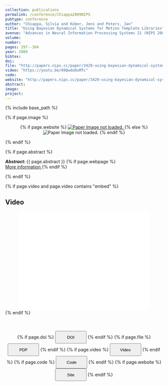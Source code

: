 ```yaml
---
collection: publications
permalink: /conference/Chiappa2009NIPS
pubtype: conference
author: "Chiappa, Silvia and Kober, Jens and Peters, Jan"
title: "Using Bayesian Dynamical Systems for Motion Template Libraries"
avenue: "Advances in Neural Information Processing Systems 21 (NIPS 2008)"
volume: 
number: 
pages: 297--304
year: 2009
bibtex: 
doi: 
file: "http://papers.nips.cc/paper/3429-using-bayesian-dynamical-systems-for-motion-template-libraries.pdf"
video: "https://youtu.be/09QwdoDuMTc"
code: 
website: "http://papers.nips.cc/paper/3429-using-bayesian-dynamical-systems-for-motion-template-libraries"
abstract: 
image: 
project: 
---
```

{% include base_path %}

{% if page.image %}
<p align="center">
{% if page.website %}
<a href="{{ page.website }}"> <img src="{{  page.image }}" alt="Paper Image not loaded." style="max-height:400px;max-width:400px"/> </a>
{% else %}
<img src="{{  page.image }}" alt="Paper Image not loaded." />
{% endif %}
</p>
{% endif %}

{% if page.abstract %}
<p> <strong> <em> Abstract: </em> </strong> {{ page.abstract }}
    {% if page.webpage %}
        <a href="{{ page.website}}"> <br> More information </a>
    {% endif %}
</p>
{% endif %}


{% if page.video and page.video contains "embed" %}
<h2> Video </h2>
<div align="center">
<iframe width="420" height="315" src="{{ page.video }}" frameborder="0" allowfullscreen ></iframe>
</div>
{% endif %}


<div align="center" style="margin-top: 50px">
{% if page.doi %}
<button name="button" onclick="{{ page.doi }}" style="height:40px;width:100px">DOI</button>
{% endif %}
{% if page.file %}
<button name="button" onclick="{{ page.file }}" style="height:40px;width:100px">PDF</button>
{% endif %}
{% if page.video %}
<button name="button" onclick="{{ page.video }}" style="height:40px;width:100px">Video</button>
{% endif %}
{% if page.code %}
<button name="button" onclick="{{ page.code }}" style="height:40px;width:100px">Code</button>
{% endif %}
{% if page.website %}
<button name="button" onclick="{{ page.website }}" style="height:40px;width:100px">Site</button>
{% endif %}
</div>